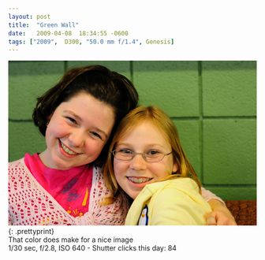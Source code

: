 ```yaml
---
layout: post
title:  "Green Wall"
date:   2009-04-08  18:34:55 -0600
tags: ["2009",  D300, "50.0 mm f/1.4", Genesis]
---
```

![:title](/images/2009/2009_0408_DSC4587.jpg)
{: .prettyprint}  
That color does make for a nice image  
1/30 sec, f/2.8, ISO 640 - Shutter clicks this day: 84